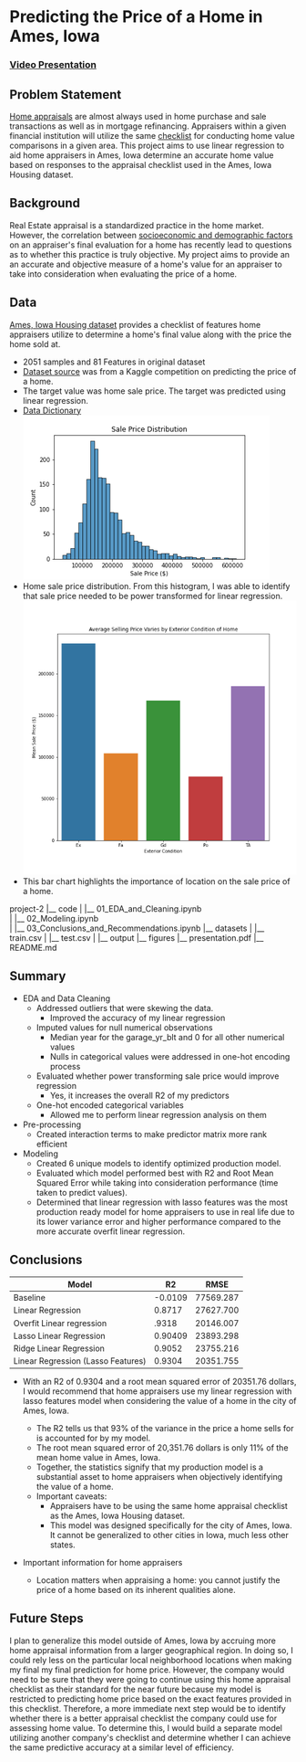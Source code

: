 # Predicting the Price of a Home in Ames, Iowa

### [Video Presentation](https://youtu.be/AEU4Is8wH0s)

##  Problem Statement

[Home appraisals](https://www.investopedia.com/articles/pf/12/home-appraisals.asp) are almost always used in home purchase and sale transactions as well as in mortgage refinancing. Appraisers within a given financial institution will utilize the same [checklist](https://www.americanfinancing.net/mortgage-basics/home-appraisal-checklist) for conducting home value comparisons in a given area. This project aims to use linear regression to aid home appraisers in Ames, Iowa determine an accurate home value based on responses to the appraisal checklist used in the Ames, Iowa Housing dataset. 

## Background

Real Estate appraisal is a standardized practice in the home market. However, the correlation between [socioeconomic and demographic factors](https://www.nytimes.com/2020/08/25/realestate/blacks-minorities-appraisals-discrimination.html) on an appraiser's final evaluation for a home has recently lead to questions as to whether this practice is truly objective. My project aims to provide an an accurate and objective measure of a home's value for an appraiser to take into consideration when evaluating the price of a home.  

## Data 
[Ames, Iowa Housing dataset](http://jse.amstat.org/v19n3/decock/DataDocumentation.txt) provides a checklist of features home appraisers utilize to determine a home's final value along with the price the home sold at.
* 2051 samples and 81 Features in original dataset
* [Dataset source](https://www.kaggle.com/c/house-prices-advanced-regression-techniques/data) was from a Kaggle competition on predicting the price of a home. 
* The target value was home sale price. The target was predicted using linear regression. 
* [Data Dictionary](http://jse.amstat.org/v19n3/decock/DataDocumentation.txt)
![Sale_price_dist](./figures/sal_price_dis.png)
* Home sale price distribution. From this histogram, I was able to identify that sale price needed to be power transformed for linear regression. 
![outlier_identification](./figures/neighborhood_average_price.png)
* This bar chart highlights the importance of location on the sale price of a home. 

project-2
|__ code
|   |__ 01_EDA_and_Cleaning.ipynb   
|   |__ 02_Modeling.ipynb   
|   |__ 03_Conclusions_and_Recommendations.ipynb
|__ datasets
|   |__ train.csv
|   |__ test.csv
|   |__ output
|__ figures
|__ presentation.pdf
|__ README.md

## Summary
* EDA and Data Cleaning
    * Addressed outliers that were skewing the data. 
        * Improved the accuracy of my linear regression
    * Imputed values for null numerical observations
        * Median year for the garage_yr_blt and 0 for all other numerical values
        * Nulls in categorical values were addressed in one-hot encoding process
    * Evaluated whether power transforming sale price would improve regression
        * Yes, it increases the overall R2 of my predictors 
    * One-hot encoded categorical variables
        * Allowed me to perform linear regression analysis on them
* Pre-processing
    * Created interaction terms to make predictor matrix more rank efficient 
* Modeling
    * Created 6 unique models to identify optimized production model. 
    * Evaluated which model performed best with R2 and Root Mean Squared Error while taking into consideration performance (time taken to predict values). 
    * Determined that linear regression with lasso features was the most production ready model for home appraisers to use in real life due to its lower variance error and higher performance compared to the more accurate overfit linear regression. 

## Conclusions
|Model|R2|RMSE|
|---|---|---|
|Baseline|-0.0109|77569.287|
|Linear Regression|0.8717|27627.700|
|Overfit Linear regression|.9318|20146.007|
|Lasso Linear Regression|0.90409|23893.298|
|Ridge Linear Regression|0.9052|23755.216|
|Linear Regression (Lasso Features)|0.9304|20351.755|

* With an R2 of 0.9304 and a root mean squared error of 20351.76 dollars, I would recommend that home appraisers use my linear regression with lasso features model when considering the value of a home in the city of Ames, Iowa. 
    * The R2 tells us that 93%  of the variance in the price a home sells for is accounted for by my model.  
    * The root mean squared error of 20,351.76 dollars is only 11% of the mean home value in Ames, Iowa. 
    * Together, the statistics signify that my production model is a substantial asset to home appraisers when objectively identifying the value of a home.
    * Important caveats: 
        * Appraisers have to be using the same home appraisal checklist as the Ames, Iowa Housing dataset. 
        * This model was designed specifically for the city of Ames, Iowa. It cannot be generalized to other cities in Iowa, much less other states.  
        
* Important information for home appraisers
    * Location matters when appraising a home: you cannot justify the price of a home based on its inherent qualities alone. 

## Future Steps

I plan to generalize this model outside of Ames, Iowa by accruing more home appraisal information from a larger geographical region. In doing so, I could rely less on the particular local neighborhood locations when making my final my final prediction for home price. However, the company would need to be sure that they were going to continue using this home appraisal checklist as their standard for the near future because my model is restricted to predicting home price based on the exact features provided in this checklist.
Therefore, a more immediate next step would be to identify whether there is a better appraisal checklist the company could use for assessing home value. To determine this, I would build a separate model utilizing another company's checklist and determine whether I can achieve the same predictive accuracy at a similar level of efficiency. 
